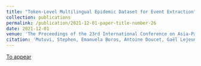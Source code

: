 ```yaml
---
title: "Token-Level Multilingual Epidemic Dataset for Event Extraction"
collection: publications
permalink: /publication/2021-12-01-paper-title-number-26
date: 2021-12-01
venue: 'The Proceedings of the 23rd International Conference on Asia-Pacific Digital Libraries (ICADL)'
citation: 'Mutuvi, Stephen, Emanuela Boros, Antoine Doucet, Gaël Lejeune, Adam Jatowt, and Moses Odeo. "Token-Level Multilingual Epidemic Dataset for Event Extraction." In International Conference on Theory and Practice of Digital Libraries, pp. 55-59. Springer, Cham, 2021. Online.'
---
```


[To appear]()



